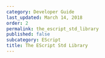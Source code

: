 ```yaml
---
category: Developer Guide
last_updated: March 14, 2018
order: 2
permalink: the_escript_std_library
published: false
subcategory: EScript
title: The EScript Std Library
---
```

